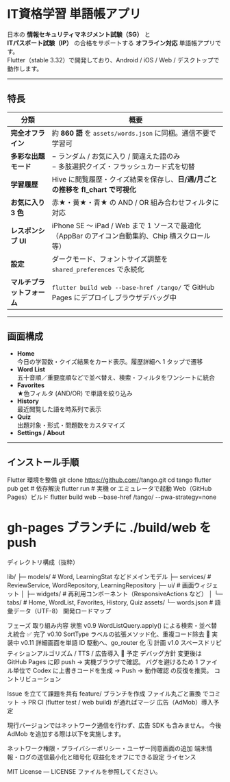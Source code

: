 # IT資格学習 単語帳アプリ

日本の **情報セキュリティマネジメント試験（SG）** と  
**ITパスポート試験（IP）** の合格をサポートする **オフライン対応** 単語帳アプリです。  
Flutter（stable 3.32）で開発しており、Android / iOS / Web / デスクトップで動作します。

---

## 特長

| 分類 | 概要 |
|------|------|
| **完全オフライン** | 約 **860 語** を `assets/words.json` に同梱。通信不要で学習可 |
| **多彩な出題モード** | − ランダム / お気に入り / 間違えた語のみ<br>− 多肢選択クイズ・フラッシュカード式を切替 |
| **学習履歴** | Hive に閲覧履歴・クイズ結果を保存し、**日/週/月ごとの推移を fl_chart で可視化** |
| **お気に入り 3 色** | 赤★・黄★・青★ の AND / OR 組み合わせフィルタに対応 |
| **レスポンシブ UI** | iPhone SE 〜 iPad / Web まで 1 ソースで最適化（AppBar のアイコン自動集約、Chip 横スクロール等） |
| **設定** | ダークモード、フォントサイズ調整を `shared_preferences` で永続化 |
| **マルチプラットフォーム** | `flutter build web --base-href /tango/` で GitHub Pages にデプロイしブラウザデバッグ中 |

---

## 画面構成

- **Home**  
  今日の学習数・クイズ結果をカード表示。履歴詳細へ 1 タップで遷移  
- **Word List**  
  五十音順／重要度順などで並べ替え、検索・フィルタをワンシートに統合  
- **Favorites**  
  ★色フィルタ (AND/OR) で単語を絞り込み  
- **History**  
  最近閲覧した語を時系列で表示  
- **Quiz**  
  出題対象・形式・問題数をカスタマイズ  
- **Settings / About**

---

## インストール手順

 Flutter 環境を整備
git clone https://github.com/<your-id>/tango.git
cd tango
flutter pub get            # 依存解決
flutter run                # 実機 or エミュレータで起動
Web（GitHub Pages）ビルド
flutter build web --base-href /tango/ --pwa-strategy=none
# gh-pages ブランチに ./build/web を push
ディレクトリ構成（抜粋）

lib/
├─ models/          # Word, LearningStat などドメインモデル
├─ services/        # ReviewService, WordRepository, LearningRepository
├─ ui/              # 画面ウィジェット
│   ├─ widgets/     # 再利用コンポーネント（ResponsiveActions など）
│   └─ tabs/        # Home, WordList, Favorites, History, Quiz
assets/
└─ words.json       # 語彙データ（UTF-8）
開発ロードマップ

フェーズ	取り組み内容	状態
v0.9	WordListQuery.apply() による検索・並べ替え統合	✅ 完了
v0.10	SortType ラベルの拡張メソッド化、重複コード除去	🔧 実装中
v0.11	詳細画面を単語 ID 駆動へ、go_router 化	🗓️ 計画
v1.0	スペースドリピティションアルゴリズム / TTS / 広告導入	📌 予定
デバッグ方針
変更後は GitHub Pages に即 push → 実機ブラウザで確認。
バグを避けるため 1 ファイル単位で Codex に上書きコードを生成 → Push → 動作確認 の反復を推奨。
コントリビューション

Issue を立てて課題を共有
feature/<topic> ブランチを作成
ファイル丸ごと置換 でコミット → PR
CI (flutter test / web build) が通ればマージ
広告（AdMob）導入予定

現行バージョンではネットワーク通信を行わず、広告 SDK も含みません。
今後 AdMob を追加する際は以下を実施します。

ネットワーク権限・プライバシーポリシー・ユーザー同意画面の追加
端末情報・ログの送信最小化と暗号化
収益化をオフにできる設定
ライセンス

MIT License — LICENSE ファイルを参照してください。
